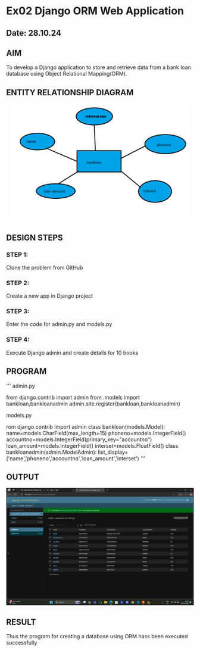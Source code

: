 # Ex02 Django ORM Web Application
## Date: 28.10.24

## AIM
To develop a Django application to store and retrieve data from a bank loan database using Object Relational Mapping(ORM).

## ENTITY RELATIONSHIP DIAGRAM
![alt text](Untitled.png)


## DESIGN STEPS

### STEP 1:
Clone the problem from GitHub

### STEP 2:
Create a new app in Django project

### STEP 3:
Enter the code for admin.py and models.py

### STEP 4:
Execute Django admin and create details for 10 books

## PROGRAM
'''
admin.py

from django.contrib import admin
from .models import bankloan,bankloanadmin
admin.site.register(bankloan,bankloanadmin)
 
 models.py

 rom django.contrib import admin 
class bankloan(models.Model):
	name=models.CharField(max_length=15)
	phoneno=models.IntegerField()
	accountno=models.IntegerField(primary_key="accountno")
	loan_amount=models.IntegerField()
	interset=models.FloatField()
class bankloanadmin(admin.ModelAdmin):
	list_display=('name','phoneno','accountno','loan_amount','interset')
'''



## OUTPUT
![alt text](<Screenshot (1).png>)


## RESULT
Thus the program for creating a database using ORM hass been executed successfully
